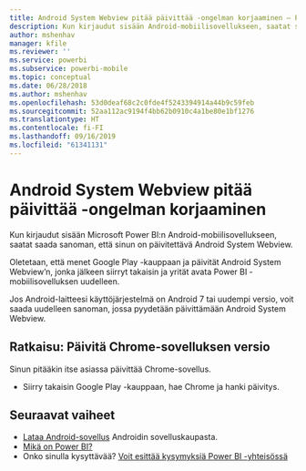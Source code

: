 ```yaml
---
title: Android System Webview pitää päivittää -ongelman korjaaminen – Power BI
description: Kun kirjaudut sisään Android-mobiilisovellukseen, saatat saada sanoman, että sinun on päivitettävä Android System Webview.
author: mshenhav
manager: kfile
ms.reviewer: ''
ms.service: powerbi
ms.subservice: powerbi-mobile
ms.topic: conceptual
ms.date: 06/28/2018
ms.author: mshenhav
ms.openlocfilehash: 53d0deaf68c2c0fde4f5243394914a44b9c59feb
ms.sourcegitcommit: 52aa112ac9194f4bb62b0910c4a1be80e1bf1276
ms.translationtype: HT
ms.contentlocale: fi-FI
ms.lasthandoff: 09/16/2019
ms.locfileid: "61341131"
---
```

# <a name="fixing-need-to-update-android-system-webview"></a>Android System Webview pitää päivittää -ongelman korjaaminen
Kun kirjaudut sisään Microsoft Power BI:n Android-mobiilisovellukseen, saatat saada sanoman, että sinun on päivitettävä Android System Webview. 

Oletetaan, että menet Google Play -kauppaan ja päivität Android System Webview’n, jonka jälkeen siirryt takaisin ja yrität avata Power BI -mobiilisovelluksen uudelleen. 

Jos Android-laitteesi käyttöjärjestelmä on Android 7 tai uudempi versio, voit saada uudelleen sanoman, jossa pyydetään päivittämään Android System Webview. 

## <a name="solution-upgrade-your-version-of-the-chrome-app"></a>Ratkaisu: Päivitä Chrome-sovelluksen versio
Sinun pitääkin itse asiassa päivittää Chrome-sovellus. 

* Siirry takaisin Google Play -kauppaan, hae Chrome ja hanki päivitys.

## <a name="next-steps"></a>Seuraavat vaiheet
* [Lataa Android-sovellus](http://go.microsoft.com/fwlink/?LinkID=544867) Androidin sovelluskaupasta.
* [Mikä on Power BI?](../../power-bi-overview.md)
* Onko sinulla kysyttävää? [Voit esittää kysymyksiä Power BI -yhteisössä](http://community.powerbi.com/)

